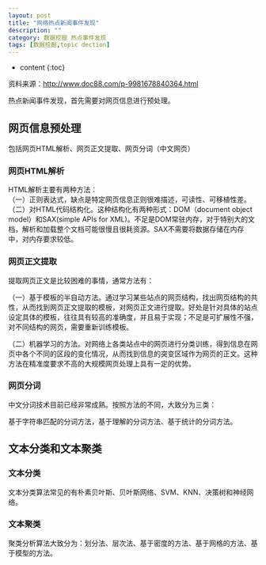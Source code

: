 ```yaml
---
layout: post
title: "网络热点新闻事件发现"
description: ""
category: 数据挖掘 热点事件发现
tags: [数据挖掘,topic dection]
---
```

* content
{:toc}

资料来源：http://www.doc88.com/p-9981678840364.html

热点新闻事件发现，首先需要对网页信息进行预处理。





## 网页信息预处理

包括网页HTML解析、网页正文提取、网页分词（中文网页）

### 网页HTML解析

HTML解析主要有两种方法：    
（一）正则表达式，缺点是特定网页信息正则很难描述，可读性、可移植性差。
（二）对HTML代码结构化。这种结构化有两种形式：DOM（document object model）和SAX(simple APIs for XML)。不足是DOM常驻内存，对于特别大的文档，解析和加载整个文档可能很慢且很耗资源。SAX不需要将数据存储在内存中，对内存要求较低。  

### 网页正文提取

提取网页正文是比较困难的事情，通常方法有：

（一）基于模板的半自动方法。通过学习某些站点的网页结构，找出网页结构的共性，从而找到网页正文提取的模板，对网页正文进行提取。好处是针对具体的站点设定具体的模板，往往具有较高的准确度，并且易于实现；不足是可扩展性不强，对不同结构的网页，需要重新训练模板。

（二）机器学习的方法。对网络上各类站点中的网页进行分类训练，得到信息在网页中各个不同的区段的变化情况，从而找到信息的突变区域作为网页的正文。这种方法在精准度要求不高的大规模网页处理上具有一定的优势。

### 网页分词

中文分词技术目前已经非常成熟。按照方法的不同，大致分为三类：

基于字符串匹配的分词方法，基于理解的分词方法、基于统计的分词方法。

## 文本分类和文本聚类

### 文本分类

文本分类算法常见的有朴素贝叶斯、贝叶斯网络、SVM、KNN、决策树和神经网络。

### 文本聚类

聚类分析算法大致分为：划分法、层次法、基于密度的方法、基于网格的方法、基于模型的方法。

